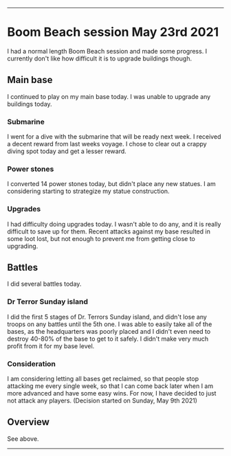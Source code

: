 
***

# Boom Beach session May 23rd 2021

I had a normal length Boom Beach session and made some progress. I currently don't like how difficult it is to upgrade buildings though.

## Main base

I continued to play on my main base today. I was unable to upgrade any buildings today.

### Submarine

I went for a dive with the submarine that will be ready next week. I received a decent reward from last weeks voyage. I chose to clear out a crappy diving spot today and get a lesser reward.

### Power stones

I converted 14 power stones today, but didn't place any new statues. I am considering starting to strategize my statue construction.

### Upgrades

I had difficulty doing upgrades today. I wasn't able to do any, and it is really difficult to save up for them. Recent attacks against my base resulted in some loot lost, but not enough to prevent me from getting close to upgrading.

## Battles

I did several battles today.

### Dr Terror Sunday island

I did the first 5 stages of Dr. Terrors Sunday island, and didn't lose any troops on any battles until the 5th one. I was able to easily take all of the bases, as the headquarters was poorly placed and I didn't even need to destroy 40-80% of the base to get to it safely. I didn't make very much profit from it for my base level.

### Consideration

I am considering letting all bases get reclaimed, so that people stop attacking me every single week, so that I can come back later when I am more advanced and have some easy wins. For now, I have decided to just not attack any players. (Decision started on Sunday, May 9th 2021)

## Overview

See above.

***


